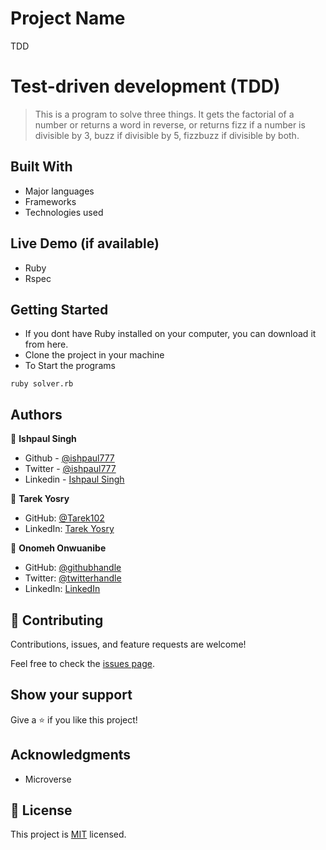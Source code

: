 # Project Name
 TDD

# Test-driven development (TDD)

> This is a program to solve three things. It gets the factorial of a number or returns a word in reverse, or returns fizz if a number is divisible by 3, buzz if divisible by 5, fizzbuzz if divisible by both.

## Built With

- Major languages
- Frameworks
- Technologies used

## Live Demo (if available)
- Ruby
- Rspec

## Getting Started

- If you dont have Ruby installed on your computer, you can download it from here.
- Clone the project in your machine
- To Start the programs

```ruby solver.rb```

## Authors

👤 **Ishpaul Singh**

- Github - [@ishpaul777](https://github.com/ishpaul777)
- Twitter - [@ishpaul777](https://twitter.com/ishpaul777)
- Linkedin - [Ishpaul Singh](https://www.linkedin.com/in/ishpaul777/)

 👤 **Tarek Yosry**
- GitHub: [@Tarek102](https://github.com/Tarek102)
- LinkedIn: [Tarek Yosry](https://www.linkedin.com/in/tarek-yosry/)

👤 **Onomeh Onwuanibe**

- GitHub: [@githubhandle](https://github.com/Estherstarr/)
- Twitter: [@twitterhandle](https://twitter.com/AnibeEsther)
- LinkedIn: [LinkedIn](https://linkedin.com/in/onwuanibeonome)


## 🤝 Contributing

Contributions, issues, and feature requests are welcome!

Feel free to check the [issues page](../../issues/).

## Show your support

Give a ⭐️ if you like this project!

## Acknowledgments

- Microverse


## 📝 License

This project is [MIT](./MIT.md) licensed.
